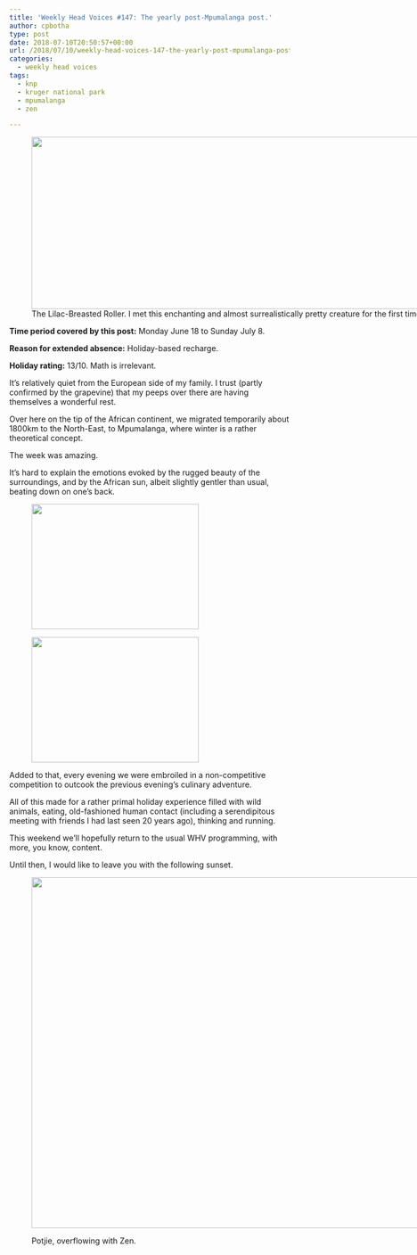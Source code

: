 ```yaml
---
title: 'Weekly Head Voices #147: The yearly post-Mpumalanga post.'
author: cpbotha
type: post
date: 2018-07-10T20:50:57+00:00
url: /2018/07/10/weekly-head-voices-147-the-yearly-post-mpumalanga-post/
categories:
  - weekly head voices
tags:
  - knp
  - kruger national park
  - mpumalanga
  - zen

---
```

<figure id="attachment_3208" aria-describedby="caption-attachment-3208" style="width: 840px" class="wp-caption alignnone"><a href="https://cpbotha.net/wp-content/uploads/2018/07/lilac_breasted_roller.jpg" data-rel="lightbox-image-0" data-rl_title="" data-rl_caption="" title=""><img data-attachment-id="3208" data-permalink="https://cpbotha.net/2018/07/10/weekly-head-voices-147-the-yearly-post-mpumalanga-post/lilac_breasted_roller/" data-orig-file="https://cpbotha.net/wp-content/uploads/2018/07/lilac_breasted_roller.jpg" data-orig-size="3020,1111" data-comments-opened="1" data-image-meta="{&quot;aperture&quot;:&quot;5.6&quot;,&quot;credit&quot;:&quot;&quot;,&quot;camera&quot;:&quot;Canon PowerShot SX260 HS&quot;,&quot;caption&quot;:&quot;&quot;,&quot;created_timestamp&quot;:&quot;1530344209&quot;,&quot;copyright&quot;:&quot;&quot;,&quot;focal_length&quot;:&quot;52.020997375328&quot;,&quot;iso&quot;:&quot;100&quot;,&quot;shutter_speed&quot;:&quot;0.008&quot;,&quot;title&quot;:&quot;&quot;,&quot;orientation&quot;:&quot;1&quot;}" data-image-title="lilac_breasted_roller" data-image-description="" data-medium-file="https://cpbotha.net/wp-content/uploads/2018/07/lilac_breasted_roller-300x110.jpg" data-large-file="https://cpbotha.net/wp-content/uploads/2018/07/lilac_breasted_roller-1024x377.jpg" class="size-large wp-image-3208" src="https://cpbotha.net/wp-content/uploads/2018/07/lilac_breasted_roller-1024x377.jpg" alt="" width="840" height="309" srcset="https://cpbotha.net/wp-content/uploads/2018/07/lilac_breasted_roller-1024x377.jpg 1024w, https://cpbotha.net/wp-content/uploads/2018/07/lilac_breasted_roller-300x110.jpg 300w, https://cpbotha.net/wp-content/uploads/2018/07/lilac_breasted_roller-768x283.jpg 768w, https://cpbotha.net/wp-content/uploads/2018/07/lilac_breasted_roller-1200x441.jpg 1200w" sizes="(max-width: 709px) 85vw, (max-width: 909px) 67vw, (max-width: 1362px) 62vw, 840px" /></a><figcaption id="caption-attachment-3208" class="wp-caption-text">The Lilac-Breasted Roller. I met this enchanting and almost surrealistically pretty creature for the first time two weeks ago.</figcaption></figure> 

**Time period covered by this post:** Monday June 18 to Sunday July 8.
  
**Reason for extended absence:** Holiday-based recharge.
  
**Holiday rating:** 13/10. Math is irrelevant.

It&#8217;s relatively quiet from the European side of my family. I trust (partly confirmed by the grapevine) that my peeps over there are having themselves a wonderful rest.

Over here on the tip of the African continent, we migrated temporarily about 1800km to the North-East, to Mpumalanga, where winter is a rather theoretical concept.

The week was amazing.

It&#8217;s hard to explain the emotions evoked by the rugged beauty of the surroundings, and by the African sun, albeit slightly gentler than usual, beating down on one&#8217;s back.

<div data-carousel-extra='{"blog_id":1,"permalink":"https:\/\/cpbotha.net\/2018\/07\/10\/weekly-head-voices-147-the-yearly-post-mpumalanga-post\/"}' id='gallery-9' class='gallery galleryid-3205 gallery-columns-2 gallery-size-medium'>
  <figure class='gallery-item'> 
  
  <div class='gallery-icon landscape'>
    <a href='https://cpbotha.net/wp-content/uploads/2018/07/IMG_5843.jpg' title="" data-rl_title="" class="rl-gallery-link" data-rl_caption="" data-rel="lightbox-gallery-9"><img width="300" height="225" src="https://cpbotha.net/wp-content/uploads/2018/07/IMG_5843-300x225.jpg" class="attachment-medium size-medium" alt="" srcset="https://cpbotha.net/wp-content/uploads/2018/07/IMG_5843-300x225.jpg 300w, https://cpbotha.net/wp-content/uploads/2018/07/IMG_5843-768x576.jpg 768w, https://cpbotha.net/wp-content/uploads/2018/07/IMG_5843-1024x768.jpg 1024w, https://cpbotha.net/wp-content/uploads/2018/07/IMG_5843-1200x900.jpg 1200w" sizes="(max-width: 300px) 85vw, 300px" data-attachment-id="3206" data-permalink="https://cpbotha.net/2018/07/10/weekly-head-voices-147-the-yearly-post-mpumalanga-post/img_5843/" data-orig-file="https://cpbotha.net/wp-content/uploads/2018/07/IMG_5843.jpg" data-orig-size="4000,3000" data-comments-opened="1" data-image-meta="{&quot;aperture&quot;:&quot;5.6&quot;,&quot;credit&quot;:&quot;&quot;,&quot;camera&quot;:&quot;Canon PowerShot SX260 HS&quot;,&quot;caption&quot;:&quot;&quot;,&quot;created_timestamp&quot;:&quot;1530003714&quot;,&quot;copyright&quot;:&quot;&quot;,&quot;focal_length&quot;:&quot;43.736&quot;,&quot;iso&quot;:&quot;100&quot;,&quot;shutter_speed&quot;:&quot;0.0025&quot;,&quot;title&quot;:&quot;&quot;,&quot;orientation&quot;:&quot;1&quot;}" data-image-title="IMG_5843" data-image-description="" data-medium-file="https://cpbotha.net/wp-content/uploads/2018/07/IMG_5843-300x225.jpg" data-large-file="https://cpbotha.net/wp-content/uploads/2018/07/IMG_5843-1024x768.jpg" /></a>
  </div></figure><figure class='gallery-item'> 
  
  <div class='gallery-icon landscape'>
    <a href='https://cpbotha.net/wp-content/uploads/2018/07/IMG_5919.jpg' title="" data-rl_title="" class="rl-gallery-link" data-rl_caption="" data-rel="lightbox-gallery-9"><img width="300" height="225" src="https://cpbotha.net/wp-content/uploads/2018/07/IMG_5919-300x225.jpg" class="attachment-medium size-medium" alt="" srcset="https://cpbotha.net/wp-content/uploads/2018/07/IMG_5919-300x225.jpg 300w, https://cpbotha.net/wp-content/uploads/2018/07/IMG_5919-768x576.jpg 768w, https://cpbotha.net/wp-content/uploads/2018/07/IMG_5919-1024x768.jpg 1024w, https://cpbotha.net/wp-content/uploads/2018/07/IMG_5919-1200x900.jpg 1200w" sizes="(max-width: 300px) 85vw, 300px" data-attachment-id="3207" data-permalink="https://cpbotha.net/2018/07/10/weekly-head-voices-147-the-yearly-post-mpumalanga-post/img_5919/" data-orig-file="https://cpbotha.net/wp-content/uploads/2018/07/IMG_5919.jpg" data-orig-size="4000,3000" data-comments-opened="1" data-image-meta="{&quot;aperture&quot;:&quot;5.6&quot;,&quot;credit&quot;:&quot;&quot;,&quot;camera&quot;:&quot;Canon PowerShot SX260 HS&quot;,&quot;caption&quot;:&quot;&quot;,&quot;created_timestamp&quot;:&quot;1530092144&quot;,&quot;copyright&quot;:&quot;&quot;,&quot;focal_length&quot;:&quot;40.31&quot;,&quot;iso&quot;:&quot;100&quot;,&quot;shutter_speed&quot;:&quot;0.004&quot;,&quot;title&quot;:&quot;&quot;,&quot;orientation&quot;:&quot;1&quot;}" data-image-title="IMG_5919" data-image-description="" data-medium-file="https://cpbotha.net/wp-content/uploads/2018/07/IMG_5919-300x225.jpg" data-large-file="https://cpbotha.net/wp-content/uploads/2018/07/IMG_5919-1024x768.jpg" /></a>
  </div></figure>
</div>

Added to that, every evening we were embroiled in a non-competitive competition to outcook the previous evening&#8217;s culinary adventure.

All of this made for a rather primal holiday experience filled with wild animals, eating, old-fashioned human contact (including a serendipitous meeting with friends I had last seen 20 years ago), thinking and running.

This weekend we&#8217;ll hopefully return to the usual WHV programming, with more, you know, content.

Until then, I would like to leave you with the following sunset.<figure id="attachment_3209" aria-describedby="caption-attachment-3209" style="width: 840px" class="wp-caption alignnone"><a href="https://cpbotha.net/wp-content/uploads/2018/07/zen_potjie.jpg" data-rel="lightbox-image-1" data-rl_title="" data-rl_caption="" title="">

<img data-attachment-id="3209" data-permalink="https://cpbotha.net/2018/07/10/weekly-head-voices-147-the-yearly-post-mpumalanga-post/zen_potjie/" data-orig-file="https://cpbotha.net/wp-content/uploads/2018/07/zen_potjie.jpg" data-orig-size="4032,3024" data-comments-opened="1" data-image-meta="{&quot;aperture&quot;:&quot;1.8&quot;,&quot;credit&quot;:&quot;&quot;,&quot;camera&quot;:&quot;iPhone 8&quot;,&quot;caption&quot;:&quot;&quot;,&quot;created_timestamp&quot;:&quot;1530290834&quot;,&quot;copyright&quot;:&quot;&quot;,&quot;focal_length&quot;:&quot;3.99&quot;,&quot;iso&quot;:&quot;20&quot;,&quot;shutter_speed&quot;:&quot;0.00064599483204134&quot;,&quot;title&quot;:&quot;&quot;,&quot;orientation&quot;:&quot;1&quot;}" data-image-title="zen_potjie" data-image-description="" data-medium-file="https://cpbotha.net/wp-content/uploads/2018/07/zen_potjie-300x225.jpg" data-large-file="https://cpbotha.net/wp-content/uploads/2018/07/zen_potjie-1024x768.jpg" class="wp-image-3209 size-large" src="https://cpbotha.net/wp-content/uploads/2018/07/zen_potjie-1024x768.jpg" alt="" width="840" height="630" srcset="https://cpbotha.net/wp-content/uploads/2018/07/zen_potjie-1024x768.jpg 1024w, https://cpbotha.net/wp-content/uploads/2018/07/zen_potjie-300x225.jpg 300w, https://cpbotha.net/wp-content/uploads/2018/07/zen_potjie-768x576.jpg 768w, https://cpbotha.net/wp-content/uploads/2018/07/zen_potjie-1200x900.jpg 1200w" sizes="(max-width: 709px) 85vw, (max-width: 909px) 67vw, (max-width: 1362px) 62vw, 840px" /></a><figcaption id="caption-attachment-3209" class="wp-caption-text">Potjie, overflowing with Zen.</figcaption></figure>
